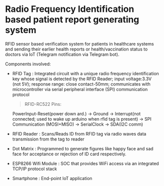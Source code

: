  # Radio Frequency Identification based patient report generating system 
 
RFID sensor based verification system for patients in healthcare systems and sending their earlier health reports or health/vaccination status to doctors via IoT (Telegram notification via Telegram bot). <br>
	
Components involved:

- RFID Tag : Integrated circuit with a unique radio frequency identification key whose signal is detected by the RFID Reader; input voltage:3.3V (not 5V); response range: close contact-50mm; communicates with microcontroller via serial peripheral interface (SPI) communication protocol

	> RFID-RC522 Pins:

	PowerInput-Reset(power down ard.) -> Ground -> Interrupt(not connected; used to wake up arduino when rfid tag is present) -> SPI 	         Communication (MOSI+MISO) -> SerialClock -> SDA(I2C comm)

- RFID Reader : Scans/Reads ID from RFID tag via radio waves data transmission from the tag to reader

- Dot Matrix : Programmed to generate figures like happy face and sad face for acceptance or rejection of ID card respectively.

- ESP8266 Wifi Module : SOC that provides WiFi access via an integrated TCP/IP protocol stack 

- Smartphone : End-point IoT application </h6>


